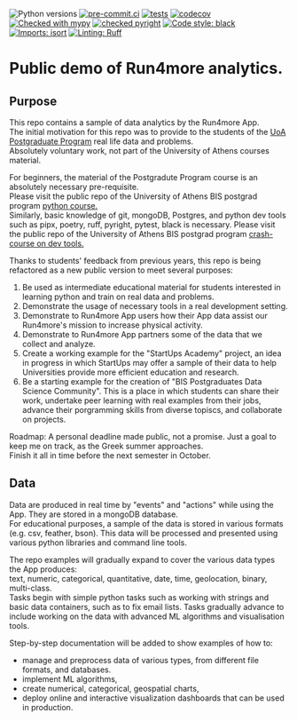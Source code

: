 ![Python versions](https://img.shields.io/badge/python-%203.10%20|%203.11%20|%203.12-blue)
[![pre-commit.ci](https://results.pre-commit.ci/badge/github/argythana/r4m_public_demo/main.svg)](https://results.pre-commit.ci/latest/github/argythana/r4m_public_demo/main)
[![tests](https://github.com/argythana/r4m_public_demo/actions/workflows/run_tests.yml/badge.svg)](https://github.com/argythana/r4m_public_demo/actions/workflows/run_tests.yml)
[![codecov](https://codecov.io/gh/argythana/r4m_public_demo/branch/main/graphs/badge.svg?branch=main)](https://codecov.io/github/argythana/r4m_public_demo?branch=main)
[![Checked with mypy](http://www.mypy-lang.org/static/mypy_badge.svg)](http://mypy-lang.org/)
[![checked pyright](https://img.shields.io/badge/Checked%20with-Pyright-blue)](https://github.com/microsoft/pyright)
[![Code style: black](https://img.shields.io/badge/code%20style-black-000000.svg)](https://github.com/psf/black)
[![Imports: isort](https://img.shields.io/badge/%20imports-isort-%231674b1?style=flat&labelColor=808080)](https://pycqa.github.io/isort/)
[![Linting: Ruff](https://img.shields.io/endpoint?url=https://raw.githubusercontent.com/charliermarsh/ruff/main/assets/badge/v2.json)](https://github.com/astral-sh/ruff)

# Public demo of Run4more analytics.


## Purpose
This repo contains a sample of data analytics by the Run4more App.  
The initial motivation for this repo was to provide to the students of the [UoA Postgraduate Program](https://bis-analytics.econ.uoa.gr/) real life data and problems.  
Absolutely voluntary work, not part of the University of Athens courses material.   

For beginners, the material of the Postgradute Program course is an absolutely necessary pre-requisite.  
Please visit the public repo of the University of Athens BIS postgrad program [python course.](https://github.com/argythana/uoa_py_course)  
Similarly, basic knowledge of git, mongoDB, Postgres, and python dev tools such as pipx, poetry, ruff, pyright, pytest, black is necessary.
Please visit the public repo of the University of Athens BIS postgrad program [crash-course on dev tools.](https://github.com/argythana/dev_boilerplate_course)    


Thanks to students' feedback from previous years, this repo is being refactored as a new public version to meet several purposes:     
1. Be used as intermediate educational material for students interested in learning python and train on real data and problems.  
2. Demonstrate the usage of necessary tools in a real development setting.
3. Demonstrate to Run4more App users how their App data assist our Run4more's mission to increase physical activity.   
4. Demonstrate to Run4more App partners some of the data that we collect and analyze.  
5. Create a working example for the "StartUps Academy" project, an idea in progress in which StartUps may offer a sample of their data to help Universities provide more efficient education and research.
6. Be a starting example for the creation of "BIS Postgraduates Data Science Community". This is a place in which students can share their work, undertake peer learning with real examples from their jobs, advance their porgramming skills from diverse topiscs, and collaborate on projects.

Roadmap: A personal deadline made public, not a promise. Just a goal to keep me on track, as the Greek summer approaches.  
Finish it all in time before the next semester in October.

## Data
Data are produced in real time by "events" and "actions" while using the App.
They are stored in a mongoDB database.   
For educational purposes, a sample of the data is stored in various formats (e.g. csv, feather, bson).
This data will be processed and presented using various python libraries and command line tools.

The repo examples will gradually expand to cover the various data types the App produces:     
text, numeric, categorical, quantitative, date, time, geolocation, binary, multi-class.  
Tasks begin with simple python tasks such as working with strings and basic data containers, such as to fix email lists.
Tasks gradually advance to include working on the data with advanced ML algorithms and visualisation tools.

Step-by-step documentation will be added to show examples of how to:   
* manage and preprocess data of various types, from different file formats, and databases. 
* implement ML algorithms,
* create numerical, categorical, geospatial charts,
* deploy online and interactive visualization dashboards that can be used in production.
